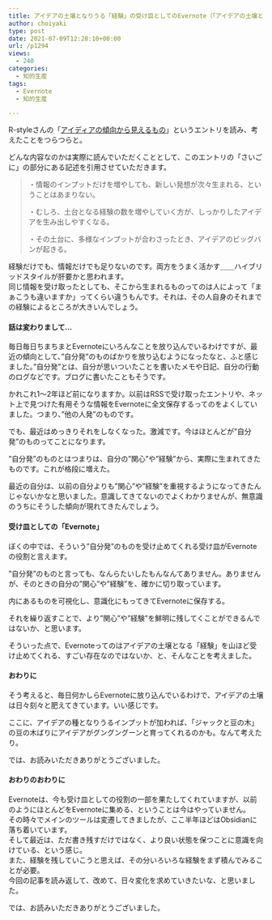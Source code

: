 ```yaml
---
title: アイデアの土壌となりうる「経験」の受け皿としてのEvernote（「アイデアの土壌となりうる「経験」の受け皿」改題）
author: choiyaki
type: post
date: 2021-07-09T12:28:10+00:00
url: /p1294
views:
  - 240
categories:
  - 知的生産
tags:
  - Evernote
  - 知的生産

---
```

R-styleさんの「[アイディアの傾向から見えるもの][1]」というエントリを読み、考えたことをつらつらと。

どんな内容なのかは実際に読んでいただくこととして、このエントリの「さいごに」の部分にある記述を引用させていただきます。

> ・情報のインプットだけを増やしても、新しい発想が次々生まれる、ということはあまりない。
> 
> ・むしろ、土台となる経験の数を増やしていく方が、しっかりしたアイデアを生み出しやすくなる。
> 
> ・その土台に、多様なインプットが合わさったとき、アイデアのビッグバンが起きる。 

経験だけでも、情報だけでも足りないのです。両方をうまく活かす＿＿ハイブリッドスタイルが肝要かと思われます。  
同じ情報を受け取ったとしても、そこから生まれるものってのは人によって「まぁこうも違いますか」ってくらい違うもんです。それは、その人自身のそれまでの経験によるところが大きいんでしょう。

#### 話は変わりまして&#8230;

毎日毎日ちまちまとEvernoteにいろんなことを放り込んでいるわけですが、最近の傾向として、”自分発”のものばかりを放り込むようになったなと、ふと感じました。”自分発”とは、自分が思いついたことを書いたメモや日記、自分の行動のログなどです。ブログに書いたこともそうです。

かれこれ1〜2年ほど前になりますか。以前はRSSで受け取ったエントリや、ネット上で見つけた有用そうな情報をEvernoteに全文保存するってのをよくしていました。つまり、”他の人発”のものです。

でも、最近はめっきりそれをしなくなった。激減です。今はほとんどが”自分発”のものってことになります。

”自分発”のものとはつまりは、自分の”関心”や”経験”から、実際に生まれてきたものです。これが格段に増えた。

最近の自分は、以前の自分よりも”関心”や”経験”を重視するようになってきたんじゃないかなと思いました。意識してきてないのでよくわかりませんが、無意識のうちにそうした傾向が現れてきたんでしょう。

#### 受け皿としての「Evernote」

ぼくの中では、そういう”自分発”のものを受け止めてくれる受け皿がEvernoteの役割と言えます。

”自分発”のものと言っても、なんらたいしたもんなんてありません。ありませんが、そのときの自分の”関心”や”経験”を、確かに切り取っています。

内にあるものを可視化し、意識化にもってきてEvernoteに保存する。

それを繰り返すことで、より”関心”や”経験”を鮮明に残してくことができるんではないか、と思います。

そういった点で、Evernoteってのはアイデアの土壌となる「経験」を山ほど受け止めてくれる、すごい存在なのではないか、と、そんなことを考えました。

#### おわりに

そう考えると、毎日何かしらEvernoteに放り込んでいるわけで、アイデアの土壌は日々刻々と肥えてきています。いい感じです。

ここに、アイデアの種となりうるインプットが加われば、「ジャックと豆の木」の豆の木ばりにアイデアがグングングーンと育ってくれるのかも。なんて考えたり。

では、お読みいただきありがとうございました。

#### おわりのおわりに

Evernoteは、今も受け皿としての役割の一部を果たしてくれていますが、以前のようにほとんどをEvernoteに集める、ということは今はやっていません。  
その時々でメインのツールは変遷してきましたが、ここ半年ほどはObsidianに落ち着いています。  
そして最近は、ただ書き残すだけではなく、より良い状態を保つことに意識を向けている、という感じ。  
また、経験を残していこうと思えば、その分いろいろな経験をまず積んでみることが必要。  
今回の記事を読み返して、改めて、日々変化を求めていきたいな、と思いました。

では、お読みいただきありがとうございました。

 [1]: https://rashita.net/blog/?p=10771
